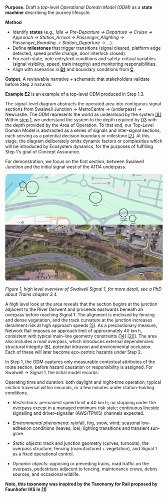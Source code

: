 **Purpose.** Draft a *top-level Operational Domain Model (ODM)* as a **state machine** describing the journey lifecycle.

**Method**
- Identify **states** (e.g., *Idle → Pre-Departure → Departure → Cruise → Approach → Station_Arrival → Passenger_Alighting → Passenger_Boarding → Station_Departure → …*).
- Define **milestones** that trigger transitions (signal cleared, platform edge detected, speed profile change, door interlock closed).
- For each state, note entry/exit conditions and safety-critical variables (signal visibility, speed, train integrity) and monitoring responsibilities.
- Align with scenarios in **[D1](ref:d1)** and boundary conditions from **[C](ref:c)**.

**Output.** A reviewable narrative + schematic that stakeholders validate before Step 2 hazards.

**Example E2** is an example of a top-level ODM produced in Step 1.3.

The signal-level diagram abstracts the operated area into contiguous signal sections from Swalwell Junction → MetroCentre → (underpass) → Newcastle. The ODM represents the world as understood by the system [[8]](cite:8). Within [step 1](/#/steps/1-concept-assurance), we understand the system to the depth required by [D3](ref:d3) with the depth provided by the Area of Operation. To that end, our Top-Level Domain Model is abstracted as a series of signals and inter-signal sections, each serving as a potential decision boundary or milestone [[7]](cite:7). At this stage, the diagram deliberately omits dynamic factors or complexities which will be introduced by Ecosystem dynamics, for the purposes of fulfilling Step 1's goal of Concept Assurance.

For demonstration, we focus on the first section, between Swalwell Junction and the initial signal west of the A1114 underpass. 

<img src="/Images/jctnoverview.png"
     alt="Figure 1"
     style="width:800px;max-width:100%;height:auto;border-radius:8px;" />

*Figure 1, high level overview of Swalwell Signal 1, for more detail, see a PhD about Trains chapter 3.4.*

A high level look at the area reveals that the section begins at the junction adjacent to the River Derwent and proceeds eastwards beneath an overpass before reaching Signal 1. The alignment is enclosed by fencing and dense vegetation, and the track curvature at the junction increases derailment risk at high approach speeds [[5]](cite:5). As a precautionary measure, Network Rail imposes an approach limit of approximately 40 km h, consistent with typical main-line geometry constraints [[14]](cite:14) [[20]](cite:20). The area also includes a road overpass, which introduces external dependencies: structural integrity [[6]](cite:6), potential intrusion and environmental occlusion. Each of these will later become eco-centric hazards under Step 2.

In Step 1, the ODM captures only measurable contextual attributes of the route section, before hazard causation or responsibility is assigned. For Swalwell → Signal 1, the initial model records:

Operating time and duration: both daylight and night-time operation; typical section traversal within seconds, or a few minutes under station-holding conditions.

- *Restrictions*: permanent speed limit ≈ 40 km h; no stopping under the overpass except in a managed minimum-risk state; continuous lineside signalling and driver–signaller (AWS/TPWS) channels expected.

- *Environmental phenomena*: rainfall, fog, snow, wind; seasonal low-adhesion conditions (leaves, ice); lighting transitions and transient sun-glare.

- *Static objects*: track and junction geometry (curves, turnouts), the overpass structure, fencing (manufactured + vegetation), and Signal 1 as a fixed operational control.

- *Dynamic objects*: opposing or preceding trains, road traffic on the overpass, pedestrians adjacent to fencing, maintenance crews, debris sources, and occasional wildlife.

**Note, this taxonomy was inspired by the Taxonomy for Rail proposed by Faunhofer IKS in [[1]](cite:1)**